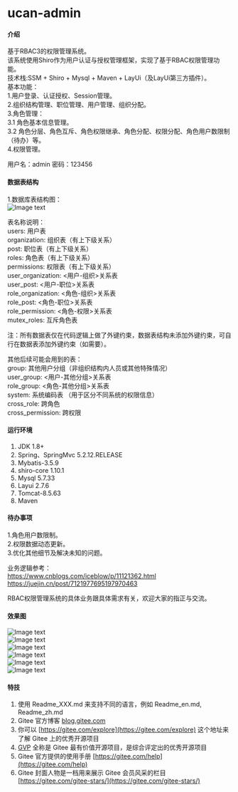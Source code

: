 # ucan-admin

#### 介绍
基于RBAC3的权限管理系统。<br>
该系统使用Shiro作为用户认证与授权管理框架，实现了基于RBAC权限管理功能。<br>
技术栈:SSM + Shiro + Mysql + Maven + LayUi（及LayUi第三方插件）。<br>
基本功能：<br>
1.用户登录、认证授权、Session管理。<br>
2.组织结构管理、职位管理、用户管理、组织分配。<br>
3.角色管理：<br>
	3.1 角色基本信息管理。<br>
	3.2 角色分层、角色互斥、角色权限继承、角色分配、权限分配、角色用户数限制（待办）等。<br>
4.权限管理。<br>

用户名：admin  密码：123456<br>

#### 数据表结构

1.数据库表结构图：<br>
![Image text](https://gitee.com/mrcen/ucan-admin/raw/master/src/main/webapp/imgs/db-erd.png)<br>

表名称说明：<br>
users: 用户表<br>
organization: 组织表（有上下级关系）<br>
post: 职位表（有上下级关系）<br>
roles: 角色表（有上下级关系）<br>
permissions: 权限表（有上下级关系）<br>
user_organization: <用户-组织>关系表<br>
user_post: <用户-职位>关系表<br>
role_organization: <角色-组织>关系表<br>
role_post: <角色-职位>关系表<br>
role_permission: <角色-权限>关系表<br>
mutex_roles: 互斥角色表<br>

注：所有数据表仅在代码逻辑上做了外键约束，数据表结构未添加外键约束，可自行在数据表添加外键约束（如需要）。<br>

其他后续可能会用到的表：<br>
group: 其他用户分组（非组织结构内人员或其他特殊情况）<br>
user_group: <用户-其他分组>关系表<br>
role_group: <角色-其他分组>关系表<br>
system: 系统编码表 （用于区分不同系统的权限信息）<br>
cross_role: 跨角色<br>
cross_permission: 跨权限<br>

#### 运行环境
1.  JDK 1.8+
2.  Spring、SpringMvc 5.2.12.RELEASE
3.  Mybatis-3.5.9
4.  shiro-core 1.10.1
5.  Mysql 5.7.33
6.  Layui 2.7.6
7.  Tomcat-8.5.63
8.  Maven

#### 待办事项
1.角色用户数限制。<br>
2.权限数据动态更新。<br>
3.优化其他细节及解决未知的问题。<br>

业务逻辑参考：<br>
https://www.cnblogs.com/iceblow/p/11121362.html<br>
https://juejin.cn/post/7121977695197970463<br>

RBAC权限管理系统的具体业务跟具体需求有关，欢迎大家的指正与交流。<br>


#### 效果图

![Image text](https://gitee.com/mrcen/ucan-admin/raw/master/src/main/webapp/imgs/login-effect.png)<br>
![Image text](https://gitee.com/mrcen/ucan-admin/raw/master/src/main/webapp/imgs/home-effect.png)<br>
![Image text](https://gitee.com/mrcen/ucan-admin/raw/master/src/main/webapp/imgs/user-effect.png)<br>
![Image text](https://gitee.com/mrcen/ucan-admin/raw/master/src/main/webapp/imgs/role-effect.png)<br>
![Image text](https://gitee.com/mrcen/ucan-admin/raw/master/src/main/webapp/imgs/permission-effect.png)<br>
![Image text](https://gitee.com/mrcen/ucan-admin/raw/master/src/main/webapp/imgs/setting-effect.png)<br>

#### 特技

1.  使用 Readme\_XXX.md 来支持不同的语言，例如 Readme\_en.md, Readme\_zh.md
2.  Gitee 官方博客 [blog.gitee.com](https://blog.gitee.com)
3.  你可以 [https://gitee.com/explore](https://gitee.com/explore) 这个地址来了解 Gitee 上的优秀开源项目
4.  [GVP](https://gitee.com/gvp) 全称是 Gitee 最有价值开源项目，是综合评定出的优秀开源项目
5.  Gitee 官方提供的使用手册 [https://gitee.com/help](https://gitee.com/help)
6.  Gitee 封面人物是一档用来展示 Gitee 会员风采的栏目 [https://gitee.com/gitee-stars/](https://gitee.com/gitee-stars/)
